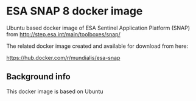 # ESA SNAP 8 docker image

Ubuntu based docker image of ESA Sentinel Application Platform (SNAP) from http://step.esa.int/main/toolboxes/snap/

The related docker image created and available for download from here:

https://hub.docker.com/r/mundialis/esa-snap

## Background info

This docker image is based on Ubuntu
